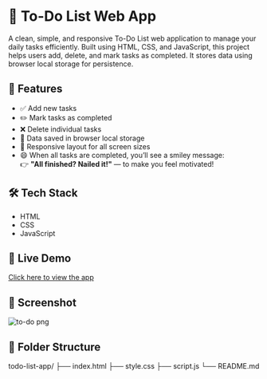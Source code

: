 # 📝 To-Do List Web App

A clean, simple, and responsive To-Do List web application to manage your daily tasks efficiently. 
Built using HTML, CSS, and JavaScript, this project helps users add, delete, and mark tasks as completed.
It stores data using browser local storage for persistence.

## 🚀 Features

- ✅ Add new tasks
- ✏️ Mark tasks as completed
- ❌ Delete individual tasks
- 💾 Data saved in browser local storage
- 📱 Responsive layout for all screen sizes
- 😄 When all tasks are completed, you’ll see a smiley message:  
  👉 **"All finished? Nailed it!"** — to make you feel motivated!

## 🛠️ Tech Stack

- HTML  
- CSS  
- JavaScript 

## 🔗 Live Demo
[Click here to view the app](https://kalyanisravya.github.io/To-Do-List-app/)

## 📸 Screenshot

![to-do png](https://github.com/user-attachments/assets/74013984-c71a-4b05-870e-045ce499db33)



## 📁 Folder Structure
todo-list-app/
├── index.html
├── style.css
├── script.js
└── README.md

